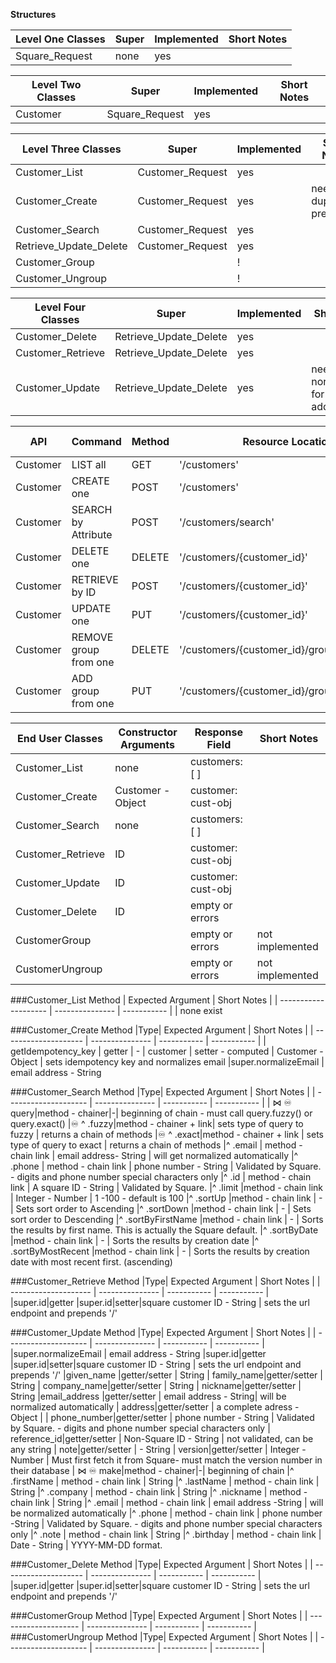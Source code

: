 **Structures**

| Level One Classes | Super | Implemented | Short Notes |
| ----------------- | ----- | ----------- | ----------- |
| Square_Request    | none  | yes         |

| Level Two Classes | Super          | Implemented | Short Notes |
| ----------------- | -------------- | ----------- | ----------- |
| Customer          | Square_Request | yes         |

| Level Three Classes    | Super            | Implemented | Short Notes                |
| ---------------------- | ---------------- | ----------- | -------------------------- |
| Customer_List          | Customer_Request | yes         |
| Customer_Create        | Customer_Request | yes         | needs duplicate prevention |
| Customer_Search        | Customer_Request | yes         |
| Retrieve_Update_Delete | Customer_Request | yes         |
| Customer_Group         |                  | !           |
| Customer_Ungroup       |                  | !           |

| Level Four Classes | Super                  | Implemented | Short Notes                                 |
| ------------------ | ---------------------- | ----------- | ------------------------------------------- |
| Customer_Delete    | Retrieve_Update_Delete | yes         |
| Customer_Retrieve  | Retrieve_Update_Delete | yes         |
| Customer_Update    | Retrieve_Update_Delete | yes         | needs normalization for email and addresses |

| API      | Command               | Method | Resource Location                            | Class             | Square Docs                                                                                              | Additional Information                                                                                                  |
| -------- | --------------------- | ------ | -------------------------------------------- | ----------------- | -------------------------------------------------------------------------------------------------------- | ----------------------------------------------------------------------------------------------------------------------- |
| Customer | LIST all              | GET    | '/customers'                                 | Customer_List     | [LIST](https://developer.squareup.com/reference/square/customers-api/list-customers)                     |
| Customer | CREATE one            | POST   | '/customers'                                 | Customer_Create   | [CREATE](https://developer.squareup.com/reference/square/customers-api/create-customer)                  |
| Customer | SEARCH by Attribute   | POST   | '/customers/search'                          | Customer_Search   | [SEARCH](https://developer.squareup.com/reference/square/customers-api/search-customers)                 |
| Customer | DELETE one            | DELETE | '/customers/{customer_id}'                   | Customer_Delete   | [DELETE](https://developer.squareup.com/reference/square/customers-api/delete-customer)                  |
| Customer | RETRIEVE by ID        | POST   | '/customers/{customer_id}'                   | Customer_Retrieve | [RETRIEVE](https://developer.squareup.com/reference/square/customers-api/retrieve-customer)              |
| Customer | UPDATE one            | PUT    | '/customers/{customer_id}'                   | Customer_Update   | [UPDATE](https://developer.squareup.com/reference/square/customers-api/update-customer)                  | [Version Control](https://developer.squareup.com/docs/customers-api/use-the-api/keep-records#update-a-customer-profile) |
| Customer | REMOVE group from one | DELETE | '/customers/{customer_id}/groups/{group_id}' | !                 | [Remove GROUP](https://developer.squareup.com/reference/square/customers-api/remove-group-from-customer) |
| Customer | ADD group from one    | PUT    | '/customers/{customer_id}/groups/{group_id}' | !                 | [Add GROUP](https://developer.squareup.com/reference/square/customers-api/add-group-to-customer)         |

| End User Classes  | Constructor Arguments | Response Field     | Short Notes     |
| ----------------- | --------------------- | ------------------ | --------------- |
| Customer_List     | none                  | customers: [ ]     |
| Customer_Create   | Customer - Object     | customer: cust-obj |
| Customer_Search   | none                  | customers: [ ]     |
| Customer_Retrieve | ID                    | customer: cust-obj |
| Customer_Update   | ID                    | customer: cust-obj |
| Customer_Delete   | ID                    | empty or errors    |
| CustomerGroup     |                       | empty or errors    | not implemented |
| CustomerUngroup   |                       | empty or errors    | not implemented |

###Customer_List
Method | Expected Argument | Short Notes |
| -------------------- | --------------- | ----------- |
| none exist

###Customer_Create
Method |Type| Expected Argument | Short Notes |
| -------------------- | --------------- | ----------- | ----------- |
| getIdempotency_key | getter | -
| customer | setter - computed | Customer - Object | sets idempotency key and normalizes email
|super.normalizeEmail | email address - String

###Customer_Search
Method |Type| Expected Argument | Short Notes |
| -------------------- | --------------- | ----------- | ----------- |
| ⋈ ♾ query|method - chainer|-| beginning of chain - must call query.fuzzy() or query.exact()
|♾ ^ .fuzzy|method - chainer + link| sets type of query to fuzzy | returns a chain of methods
|♾ ^ .exact|method - chainer + link | sets type of query to exact | returns a chain of methods
|^ .email | method - chain link | email address- String | will get normalized automatically
|^ .phone | method - chain link | phone number - String | Validated by Square. - digits and phone number special characters only
|^ .id | method - chain link | A square ID - String | Validated by Square.
|^ .limit |method - chain link | Integer - Number | 1 -100 - default is 100
|^ .sortUp |method - chain link | - | Sets sort order to Ascending
|^ .sortDown |method - chain link | - | Sets sort order to Descending
|^ .sortByFirstName |method - chain link | - | Sorts the results by first name. This is actually the Square default.
|^ .sortByDate |method - chain link | - | Sorts the results by creation date
|^ .sortByMostRecent |method - chain link | - | Sorts the results by creation date with most recent first. (ascending)

###Customer_Retrieve
Method |Type| Expected Argument | Short Notes |
| -------------------- | --------------- | ----------- | ----------- |
|super.id|getter
|super.id|setter|square customer ID - String | sets the url endpoint and prepends '/'

###Customer_Update
Method |Type| Expected Argument | Short Notes |
| -------------------- | --------------- | ----------- | ----------- |
|super.normalizeEmail | email address - String
|super.id|getter
|super.id|setter|square customer ID - String | sets the url endpoint and prepends '/'
|given_name |getter/setter | String
| family_name|getter/setter | String
| company_name|getter/setter | String
| nickname|getter/setter | String
|email_address |getter/setter | email address - String| will be normalized automatically
| address|getter/setter | a complete adress - Object |
| phone_number|getter/setter | phone number - String | Validated by Square. - digits and phone number special characters only
| reference_id|getter/setter | Non-Square ID - String | not validated, can be any string
| note|getter/setter | - String
| version|getter/setter | Integer - Number | Must first fetch it from Square- must match the version number in their database
| ⋈ ♾ make|method - chainer|-| beginning of chain
|^ .firstName | method - chain link | String
|^ .lastName | method - chain link | String
|^ .company | method - chain link | String
|^ .nickname | method - chain link | String
|^ .email | method - chain link | email address -String | will be normalized automatically
|^ .phone | method - chain link | phone number -String | Validated by Square. - digits and phone number special characters only
|^ .note | method - chain link | String
|^ .birthday | method - chain link | Date - String | YYYY-MM-DD format.

###Customer_Delete
Method |Type| Expected Argument | Short Notes |
| -------------------- | --------------- | ----------- | ----------- |
|super.id|getter
|super.id|setter|square customer ID - String | sets the url endpoint and prepends '/'

###CustomerGroup
Method |Type| Expected Argument | Short Notes |
| -------------------- | --------------- | ----------- | ----------- |
###CustomerUngroup
Method |Type| Expected Argument | Short Notes |
| -------------------- | --------------- | ----------- | ----------- |
